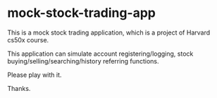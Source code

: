 # mock-stock-trading-app

This is a mock stock trading application, which is a project of Harvard cs50x course.

This application can simulate account registering/logging, stock buying/selling/searching/history referring functions.

Please play with it.

Thanks.
